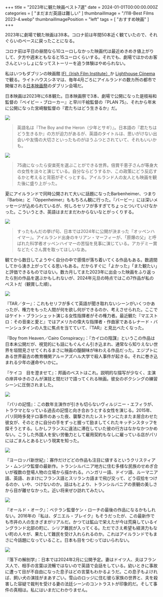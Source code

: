 +++
title = "2023年に観た映画ベスト7選"
date = 2024-01-01T00:00:00.000Z
categories = [ "まだまだ英語は難しい" ]
thumbnailImage = "/118-Best Films 2023-4.webp"
thumbnailImagePosition = "left"
tags = [ "おすすめ映画" ]
+++

2023年に劇場で観た映画は39本。コロナ前は年間50本近く観ていたので、それぐらいのペースに戻ったことになる。

<!--more-->

コロナ前は平日の昼間なら10ユーロしなかった映画代は最近めきめき値上がりして、夕方や週末ともなると15ユーロくらいする。それでも、劇場でほかのお客さんといっしょになってストーリーを追う体験はやめられない。

私はいつもダブリンの映画館 [IFI（Irish Film Institute）](https://ifi.ie/)か [Lighthouse Ciinema](https://www.lighthousecinema.ie/) で観る。ライトハウスシネマは、毎年4月ごろにアイルランドの数カ所の都市で開催される[日本映画祭](https://www.facebook.com/JapaneseFilmFestivalIreland/)のダブリン会場だ。

日本映画は2023年に6本観た。日本映画祭で3本、劇場で公開になった是枝裕和監督の『ベイビー・ブローカー』と早川千絵監督の『PLAN 75』、それから年末に公開になった宮崎駿監督の『君たちはどう生きるか』だ。

![](</118-Best Films 2023-2.webp>)

> 英語名は『The Boy and the Heron（少年とサギ）』。日本語の『君たちはどう生きるか』の方が迫力があるが、英語のタイトルは、思いがけない出会いや友情の大切さといったものがほうふつとされていて、それもいいかも。

![](</118-Best Films 2023-1.webp>)

> 75歳になったら安楽死を選ぶことができる世界。倍賞千恵子さんが等身大の女性を淡々と演じている。自分ならどうするか、この政策にどう反応するかと考えると背筋がぞくっとする。アイルランド人の友人とも映画を観た後に盛り上がった。

夏にアイルランドで同時公開されて大いに話題になったBarbenheimer、つまり『Barbie』と『Oppenheimer』ももちろん観に行った。『バービー』には深いメッセージが込められているが、何しろセリフが多すぎてちょっとついていけなかった。こういうとき、英語はまだまだわからないなとがっくりする。

![](</118-Best Films 2023-8.webp>)

> すったもんだの挙げ句、日本では2024年に公開が決まった『オッペンハイマー』。アイルランド出身のキリアン・マーフィーが、「原爆の父」と呼ばれた科学者オッペンハイマーの苦悩を見事に演じている。アカデミー賞などたくさん賞を取ってほしいなあ。

観てから数日してようやく自分の中で感情が落ち着いてくる作品もある。数週間してから湧き上がってくる思いもある。だからすぐに「よかった」「また観たい」と評価できるものではない。数カ月してまた2023年に出会った映画をふり返ったら別の作品を選ぶかもしれないが、2024年元旦の時点ではこの7作品が私のベストだ（観賞した順）。

![](</118-Best Films 2023-3.webp>)

『TAR／ター』：これもセリフが多くて英語が聞き取れないシーンがいくつかあったが、権力をもった人間が何を欲し何ができるのか、考えさせられた。ここではケイト・ブランシェット演じる女性指揮者がその権力者。最近観た『マエストロ：その音楽と愛と』ではアメリカの偉大な指揮者・作曲家であるレナード・バーンシュタインの人生に焦点を当てていて、『TAR』と見比べたくなった。

『Boy from Heaven／Cairo Conspiracy』：『カイロの陰謀』というこの作品は日本未公開だが、視覚的にも話にもぐんぐん引き込まれ、通常なら知りえない世界を垣間見させてくれるまさに映画の醍醐味が味わえる作品だった。エジプトにある世界最古の教育機関アル＝アズハル大学で殺人事件が起きる。それに巻き込まれる少年の運命やいかに。

『ケイコ　目を澄ませて』：邦画のベストはこれ。説明的な描写が少なく、主演の岸井ゆきのさんが演技と間だけで語ってくれる映画。彼女のボクシングの練習シーンに圧倒されました。

![](</118-Best Films 2023-7.webp>)

『パリの記憶』：この数年主演作が引きも切らないヴィルジニー・エフィラが、トラウマとなっている過去の記憶と向き合おうとする女性を演じる。2015年、パリ同時多発テロ事件のあった夜、襲撃されたレストランにたまたま居合わせた彼女が、そのときに自分の手をずっと握って励ましてくれたキッチンスタッフを探そうとする。しかしフランスに違法に滞在していた彼の行方はなかなかつかめない。こうした外国人を安い労働力として雇用契約もなしに雇っている店がパリにはごまんとあるという現実を知った。

![](</118-Best Films 2023-6.webp>)

『ヨーロッパ新世紀』：寡作だけどどの作品も注目に値するというクリスティアン・ムンジウ監督の最新作。トランシルバニア地方に住む多様な民族のせめぎ合いが複数の登場人物の立場から描かれる。ハンガリー語、ドイツ語、ルーマニア語、英語、おまけにフランス語とスリランカ語まで飛び交って、どう収拾をつけるのか、いや、つけないのか。話はもとより、トランシルバニアの景観の美しさから目が離せなかった。近い将来ぜひ訪れてみたい。

![](</118-Best Films 2023-5.webp>)

『オールド・オーク』：ベテラン監督ケン・ローチの最後の作品になるかもしれない。2016年の『私は、ダニエル・ブレイク』もそうだったが、この最新作でも市井の人の生きざまがリアルだ。かつては鉱山で栄えたが今は荒廃しているイングランド北部の町に、シリア難民が入ってくる。ただでさえ希望も経済力もない町の人々が、果たして難民を受け入れられるのか。これはアイルランドでもまさに今話題になっていること。日本も目をつむってはいられない。

![](</118-Best Films 2023-4.webp>)

『落下の解剖学』：日本では2024年2月に公開予定。妻はドイツ人、夫はフランス人で、相手の言葉は流暢ではないので英語で会話をしている。幼いときに事故に遭って目が不自由になった息子はどの言葉もわかるようだ。この息子もよければ、飼い犬の演技がまあすごい。雪山のロッジに住む彼ら家族の世界と、夫を殺害した容疑で裁判を受ける妻の法廷シーンのコントラストが印象的だ。そして事件の真相は。私にはいまだにわかりません。
